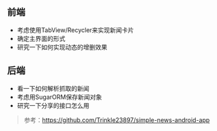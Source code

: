 ## 前端
- 考虑使用TabView/Recycler来实现新闻卡片
- 确定主界面的形式
- 研究一下如何实现动态的增删效果

## 后端
- 看一下如何解析抓取的新闻
- 考虑用SugarORM保存新闻对象
- 研究一下分享的接口怎么用

> 参考：https://github.com/Trinkle23897/simple-news-android-app